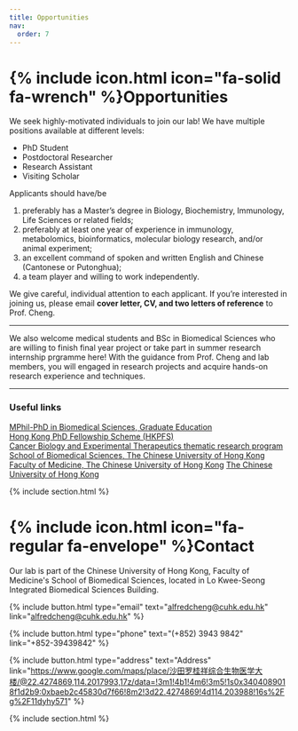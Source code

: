 ```yaml
---
title: Opportunities
nav:
  order: 7
---
```


# {% include icon.html icon="fa-solid fa-wrench" %}Opportunities

We seek highly-motivated individuals to join our lab! We have multiple positions available at different levels:​
* PhD Student
* Postdoctoral Researcher
* Research Assistant
* Visiting Scholar

Applicants should have/be 
1. preferably has a Master’s degree in Biology, Biochemistry, Immunology, Life Sciences or related fields; 
2. preferably at least one year of experience in immunology, metabolomics, bioinformatics, molecular biology research, and/or animal experiment; 
3. an excellent command of spoken and written English and Chinese (Cantonese or Putonghua); 
4. a team player and willing to work independently.

We give careful, individual attention to each applicant. If you’re interested in joining us, please email **cover letter, CV, and two letters of reference** to Prof. Cheng.

---

We also welcome medical students and BSc in Biomedical Sciences who are willing to finish final year project or take part in summer research internship prgramme here! With the guidance from Prof. Cheng and lab members, you will engaged in research projects and acquire hands-on research experience and techniques. 

---

### Useful links
[MPhil-PhD in Biomedical Sciences, Graduate Education](https://www2.sbs.cuhk.edu.hk/en-gb/education/graduate-education)  
[Hong Kong PhD Fellowship Scheme (HKPFS)](https://www.gs.cuhk.edu.hk/admissions/scholarships-fees/hkpfs)  
[Cancer Biology and Experimental Therapeutics thematic research program](https://www2.sbs.cuhk.edu.hk/en-gb/research/thematic-research-programs/cancer-biology-and-experimental-therapeutics)  
[School of Biomedical Sciences, The Chinese University of Hong Kong](https://www2.sbs.cuhk.edu.hk/en-gb/)  
[Faculty of Medicine, The Chinese University of Hong Kong](https://www.med.cuhk.edu.hk)
[The Chinese University of Hong Kong](https://www.cuhk.edu.hk/chinese/index.html)  

{% include section.html %}


# {% include icon.html icon="fa-regular fa-envelope" %}Contact

Our lab is part of the Chinese University of Hong Kong, Faculty of Medicine's School of Biomedical Sciences, located in Lo Kwee-Seong Integrated Biomedical Sciences Building.


{% include button.html type="email" text="alfredcheng@cuhk.edu.hk" link="alfredcheng@cuhk.edu.hk" %}

{% include button.html type="phone" text="(+852) 3943 9842" link="+852-39439842" %}

{% include button.html type="address" text="Address" link="https://www.google.com/maps/place/沙田罗桂祥综合生物医学大楼/@22.4274869,114.2017993,17z/data=!3m1!4b1!4m6!3m5!1s0x3404089018f1d2b9:0xbaeb2c45830d7f66!8m2!3d22.4274869!4d114.203988!16s%2Fg%2F11dyhy571" %}


{% include section.html %}
